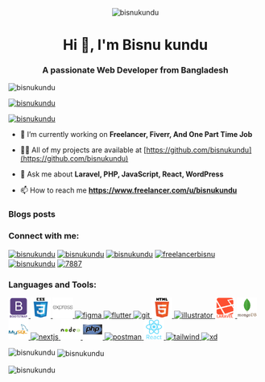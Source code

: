 <p align="center"> <img src="https://scontent.fdac5-1.fna.fbcdn.net/v/t39.30808-6/201895474_532803821498891_2268996156791660764_n.jpg?_nc_cat=105&ccb=1-5&_nc_sid=e3f864&_nc_eui2=AeFP8IKXVqruyva0uKYcDmoh84hmzFpPGNfziGbMWk8Y1-oI_goxh4_Z-oPMUZ6rU14TaEPC4DwhF_bsQ1R_7m8u&_nc_ohc=DMEY86hzGLEAX9HLGoO&_nc_ht=scontent.fdac5-1.fna&oh=c417a5a2d8a3d0215bd2e11370db0dca&oe=61339A99" alt="bisnukundu" /> </p>

<h1 align="center">Hi 👋, I'm Bisnu kundu</h1>
<h3 align="center">A passionate Web Developer from Bangladesh</h3>

<p align="left"> <img src="https://komarev.com/ghpvc/?username=bisnukundu&label=Profile%20views&color=0e75b6&style=flat" alt="bisnukundu" /> </p>

<p align="left"> <a href="https://github.com/ryo-ma/github-profile-trophy"><img src="https://github-profile-trophy.vercel.app/?username=bisnukundu" alt="bisnukundu" /></a> </p>

<p align="left"> <a href="https://twitter.com/bisnukundu" target="blank"><img src="https://img.shields.io/twitter/follow/bisnukundu?logo=twitter&style=for-the-badge" alt="bisnukundu" /></a> </p>

- 🔭 I’m currently working on **Freelancer, Fiverr, And One Part Time Job**
- 👨‍💻 All of my projects are available at [https://github.com/bisnukundu](https://github.com/bisnukundu)

- 💬 Ask me about **Laravel, PHP, JavaScript, React, WordPress**

- 📫 How to reach me **https://www.freelancer.com/u/bisnukundu**

### Blogs posts
<!-- BLOG-POST-LIST:START -->
<!-- BLOG-POST-LIST:END -->

<h3 align="left">Connect with me:</h3>
<p align="left">
<a href="https://dev.to/bisnukundu" target="blank"><img align="center" src="https://cdn.jsdelivr.net/npm/simple-icons@3.0.1/icons/dev-dot-to.svg" alt="bisnukundu" height="30" width="40" /></a>
<a href="https://twitter.com/bisnukundu" target="blank"><img align="center" src="https://raw.githubusercontent.com/rahuldkjain/github-profile-readme-generator/master/src/images/icons/Social/twitter.svg" alt="bisnukundu" height="30" width="40" /></a>
<a href="https://linkedin.com/in/bisnukundu" target="blank"><img align="center" src="https://raw.githubusercontent.com/rahuldkjain/github-profile-readme-generator/master/src/images/icons/Social/linked-in-alt.svg" alt="bisnukundu" height="30" width="40" /></a>
<a href="https://fb.com/freelancerbisnu" target="blank"><img align="center" src="https://raw.githubusercontent.com/rahuldkjain/github-profile-readme-generator/master/src/images/icons/Social/facebook.svg" alt="freelancerbisnu" height="30" width="40" /></a>
<a href="https://www.hackerrank.com/bisnukundu" target="blank"><img align="center" src="https://raw.githubusercontent.com/rahuldkjain/github-profile-readme-generator/master/src/images/icons/Social/hackerrank.svg" alt="bisnukundu" height="30" width="40" /></a>
<a href="https://discord.gg/7887" target="blank"><img align="center" src="https://raw.githubusercontent.com/rahuldkjain/github-profile-readme-generator/master/src/images/icons/Social/discord.svg" alt="7887" height="30" width="40" /></a>
</p>

<h3 align="left">Languages and Tools:</h3>
<p align="left"> <a href="https://getbootstrap.com" target="_blank"> <img src="https://raw.githubusercontent.com/devicons/devicon/master/icons/bootstrap/bootstrap-plain-wordmark.svg" alt="bootstrap" width="40" height="40"/> </a> <a href="https://www.w3schools.com/css/" target="_blank"> <img src="https://raw.githubusercontent.com/devicons/devicon/master/icons/css3/css3-original-wordmark.svg" alt="css3" width="40" height="40"/> </a> <a href="https://expressjs.com" target="_blank"> <img src="https://raw.githubusercontent.com/devicons/devicon/master/icons/express/express-original-wordmark.svg" alt="express" width="40" height="40"/> </a> <a href="https://www.figma.com/" target="_blank"> <img src="https://www.vectorlogo.zone/logos/figma/figma-icon.svg" alt="figma" width="40" height="40"/> </a> <a href="https://flutter.dev" target="_blank"> <img src="https://www.vectorlogo.zone/logos/flutterio/flutterio-icon.svg" alt="flutter" width="40" height="40"/> </a> <a href="https://git-scm.com/" target="_blank"> <img src="https://www.vectorlogo.zone/logos/git-scm/git-scm-icon.svg" alt="git" width="40" height="40"/> </a> <a href="https://www.w3.org/html/" target="_blank"> <img src="https://raw.githubusercontent.com/devicons/devicon/master/icons/html5/html5-original-wordmark.svg" alt="html5" width="40" height="40"/> </a> <a href="https://www.adobe.com/in/products/illustrator.html" target="_blank"> <img src="https://www.vectorlogo.zone/logos/adobe_illustrator/adobe_illustrator-icon.svg" alt="illustrator" width="40" height="40"/> </a> <a href="https://laravel.com/" target="_blank"> <img src="https://raw.githubusercontent.com/devicons/devicon/master/icons/laravel/laravel-plain-wordmark.svg" alt="laravel" width="40" height="40"/> </a> <a href="https://www.mongodb.com/" target="_blank"> <img src="https://raw.githubusercontent.com/devicons/devicon/master/icons/mongodb/mongodb-original-wordmark.svg" alt="mongodb" width="40" height="40"/> </a> <a href="https://www.mysql.com/" target="_blank"> <img src="https://raw.githubusercontent.com/devicons/devicon/master/icons/mysql/mysql-original-wordmark.svg" alt="mysql" width="40" height="40"/> </a> <a href="https://nextjs.org/" target="_blank"> <img src="https://cdn.worldvectorlogo.com/logos/nextjs-3.svg" alt="nextjs" width="40" height="40"/> </a> <a href="https://nodejs.org" target="_blank"> <img src="https://raw.githubusercontent.com/devicons/devicon/master/icons/nodejs/nodejs-original-wordmark.svg" alt="nodejs" width="40" height="40"/> </a> <a href="https://www.php.net" target="_blank"> <img src="https://raw.githubusercontent.com/devicons/devicon/master/icons/php/php-original.svg" alt="php" width="40" height="40"/> </a> <a href="https://postman.com" target="_blank"> <img src="https://www.vectorlogo.zone/logos/getpostman/getpostman-icon.svg" alt="postman" width="40" height="40"/> </a> <a href="https://reactjs.org/" target="_blank"> <img src="https://raw.githubusercontent.com/devicons/devicon/master/icons/react/react-original-wordmark.svg" alt="react" width="40" height="40"/> </a> <a href="https://tailwindcss.com/" target="_blank"> <img src="https://www.vectorlogo.zone/logos/tailwindcss/tailwindcss-icon.svg" alt="tailwind" width="40" height="40"/> </a> <a href="https://www.adobe.com/products/xd.html" target="_blank"> <img src="https://cdn.worldvectorlogo.com/logos/adobe-xd.svg" alt="xd" width="40" height="40"/> </a> </p>

<p><img align="left" src="https://github-readme-stats.vercel.app/api/top-langs?username=bisnukundu&show_icons=true&locale=en&layout=compact" alt="bisnukundu" /></p>

<p>&nbsp;<img align="center" src="https://github-readme-stats.vercel.app/api?username=bisnukundu&show_icons=true&locale=en" alt="bisnukundu" /></p>

<p><img align="center" src="https://github-readme-streak-stats.herokuapp.com/?user=bisnukundu&" alt="bisnukundu" /></p>
